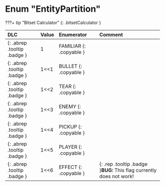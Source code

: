 # Enum "EntityPartition"

???+ tip "Bitset Calculator"
    [](#){: .bitsetCalculator }
    
|DLC|Value|Enumerator|Comment|
|:--|:--|:--|:--|
|[ ](#){: .abrep .tooltip .badge }|1 |FAMILIAR {: .copyable } |  | 
|[ ](#){: .abrep .tooltip .badge }|1<<1 |BULLET {: .copyable } |  | 
|[ ](#){: .abrep .tooltip .badge }|1<<2 |TEAR {: .copyable } |  | 
|[ ](#){: .abrep .tooltip .badge }|1<<3 |ENEMY {: .copyable } |  | 
|[ ](#){: .abrep .tooltip .badge }|1<<4 |PICKUP {: .copyable } |  | 
|[ ](#){: .abrep .tooltip .badge }|1<<5 |PLAYER {: .copyable } |  | 
|[ ](#){: .abrep .tooltip .badge }|1<<6 |EFFECT {: .copyable } | {: .rep .tooltip .badge }**BUG:** This flag currently does not work! | 
